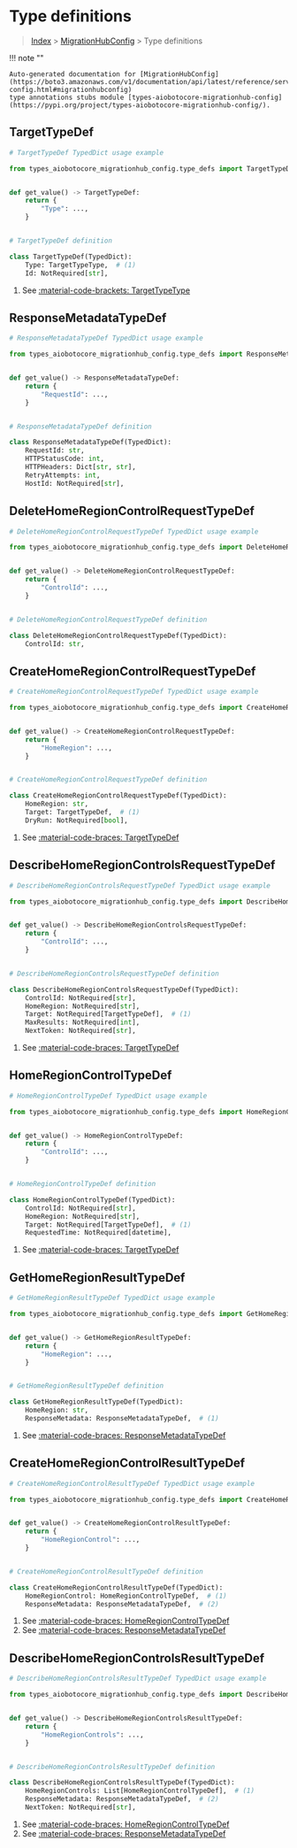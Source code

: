 # Type definitions

> [Index](../README.md) > [MigrationHubConfig](./README.md) > Type definitions

!!! note ""

    Auto-generated documentation for [MigrationHubConfig](https://boto3.amazonaws.com/v1/documentation/api/latest/reference/services/migrationhub-config.html#migrationhubconfig)
    type annotations stubs module [types-aiobotocore-migrationhub-config](https://pypi.org/project/types-aiobotocore-migrationhub-config/).



## TargetTypeDef

```python
# TargetTypeDef TypedDict usage example

from types_aiobotocore_migrationhub_config.type_defs import TargetTypeDef


def get_value() -> TargetTypeDef:
    return {
        "Type": ...,
    }


# TargetTypeDef definition

class TargetTypeDef(TypedDict):
    Type: TargetTypeType,  # (1)
    Id: NotRequired[str],
```

1. See [:material-code-brackets: TargetTypeType](./literals.md#targettypetype) 
## ResponseMetadataTypeDef

```python
# ResponseMetadataTypeDef TypedDict usage example

from types_aiobotocore_migrationhub_config.type_defs import ResponseMetadataTypeDef


def get_value() -> ResponseMetadataTypeDef:
    return {
        "RequestId": ...,
    }


# ResponseMetadataTypeDef definition

class ResponseMetadataTypeDef(TypedDict):
    RequestId: str,
    HTTPStatusCode: int,
    HTTPHeaders: Dict[str, str],
    RetryAttempts: int,
    HostId: NotRequired[str],
```

## DeleteHomeRegionControlRequestTypeDef

```python
# DeleteHomeRegionControlRequestTypeDef TypedDict usage example

from types_aiobotocore_migrationhub_config.type_defs import DeleteHomeRegionControlRequestTypeDef


def get_value() -> DeleteHomeRegionControlRequestTypeDef:
    return {
        "ControlId": ...,
    }


# DeleteHomeRegionControlRequestTypeDef definition

class DeleteHomeRegionControlRequestTypeDef(TypedDict):
    ControlId: str,
```

## CreateHomeRegionControlRequestTypeDef

```python
# CreateHomeRegionControlRequestTypeDef TypedDict usage example

from types_aiobotocore_migrationhub_config.type_defs import CreateHomeRegionControlRequestTypeDef


def get_value() -> CreateHomeRegionControlRequestTypeDef:
    return {
        "HomeRegion": ...,
    }


# CreateHomeRegionControlRequestTypeDef definition

class CreateHomeRegionControlRequestTypeDef(TypedDict):
    HomeRegion: str,
    Target: TargetTypeDef,  # (1)
    DryRun: NotRequired[bool],
```

1. See [:material-code-braces: TargetTypeDef](./type_defs.md#targettypedef) 
## DescribeHomeRegionControlsRequestTypeDef

```python
# DescribeHomeRegionControlsRequestTypeDef TypedDict usage example

from types_aiobotocore_migrationhub_config.type_defs import DescribeHomeRegionControlsRequestTypeDef


def get_value() -> DescribeHomeRegionControlsRequestTypeDef:
    return {
        "ControlId": ...,
    }


# DescribeHomeRegionControlsRequestTypeDef definition

class DescribeHomeRegionControlsRequestTypeDef(TypedDict):
    ControlId: NotRequired[str],
    HomeRegion: NotRequired[str],
    Target: NotRequired[TargetTypeDef],  # (1)
    MaxResults: NotRequired[int],
    NextToken: NotRequired[str],
```

1. See [:material-code-braces: TargetTypeDef](./type_defs.md#targettypedef) 
## HomeRegionControlTypeDef

```python
# HomeRegionControlTypeDef TypedDict usage example

from types_aiobotocore_migrationhub_config.type_defs import HomeRegionControlTypeDef


def get_value() -> HomeRegionControlTypeDef:
    return {
        "ControlId": ...,
    }


# HomeRegionControlTypeDef definition

class HomeRegionControlTypeDef(TypedDict):
    ControlId: NotRequired[str],
    HomeRegion: NotRequired[str],
    Target: NotRequired[TargetTypeDef],  # (1)
    RequestedTime: NotRequired[datetime],
```

1. See [:material-code-braces: TargetTypeDef](./type_defs.md#targettypedef) 
## GetHomeRegionResultTypeDef

```python
# GetHomeRegionResultTypeDef TypedDict usage example

from types_aiobotocore_migrationhub_config.type_defs import GetHomeRegionResultTypeDef


def get_value() -> GetHomeRegionResultTypeDef:
    return {
        "HomeRegion": ...,
    }


# GetHomeRegionResultTypeDef definition

class GetHomeRegionResultTypeDef(TypedDict):
    HomeRegion: str,
    ResponseMetadata: ResponseMetadataTypeDef,  # (1)
```

1. See [:material-code-braces: ResponseMetadataTypeDef](./type_defs.md#responsemetadatatypedef) 
## CreateHomeRegionControlResultTypeDef

```python
# CreateHomeRegionControlResultTypeDef TypedDict usage example

from types_aiobotocore_migrationhub_config.type_defs import CreateHomeRegionControlResultTypeDef


def get_value() -> CreateHomeRegionControlResultTypeDef:
    return {
        "HomeRegionControl": ...,
    }


# CreateHomeRegionControlResultTypeDef definition

class CreateHomeRegionControlResultTypeDef(TypedDict):
    HomeRegionControl: HomeRegionControlTypeDef,  # (1)
    ResponseMetadata: ResponseMetadataTypeDef,  # (2)
```

1. See [:material-code-braces: HomeRegionControlTypeDef](./type_defs.md#homeregioncontroltypedef) 
2. See [:material-code-braces: ResponseMetadataTypeDef](./type_defs.md#responsemetadatatypedef) 
## DescribeHomeRegionControlsResultTypeDef

```python
# DescribeHomeRegionControlsResultTypeDef TypedDict usage example

from types_aiobotocore_migrationhub_config.type_defs import DescribeHomeRegionControlsResultTypeDef


def get_value() -> DescribeHomeRegionControlsResultTypeDef:
    return {
        "HomeRegionControls": ...,
    }


# DescribeHomeRegionControlsResultTypeDef definition

class DescribeHomeRegionControlsResultTypeDef(TypedDict):
    HomeRegionControls: List[HomeRegionControlTypeDef],  # (1)
    ResponseMetadata: ResponseMetadataTypeDef,  # (2)
    NextToken: NotRequired[str],
```

1. See [:material-code-braces: HomeRegionControlTypeDef](./type_defs.md#homeregioncontroltypedef) 
2. See [:material-code-braces: ResponseMetadataTypeDef](./type_defs.md#responsemetadatatypedef) 
